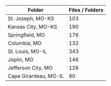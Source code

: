 | Folder                |   Files / Folders |
|-----------------------|-------------------|
| St. Joseph, MO-KS     |               103 |
| Kansas City, MO-KS    |               190 |
| Springfield, MO       |               176 |
| Columbia, MO          |               132 |
| St. Louis, MO-IL      |               343 |
| Joplin, MO            |               146 |
| Jefferson City, MO    |               126 |
| Cape Girardeau, MO-IL |                90 |